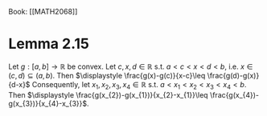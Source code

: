 Book: [[MATH2068]]
# Lemma 2.15
Let $g:[a,b]\to \mathbb{R}$ be convex.
Let $c,x,d\in \mathbb{R}$ s.t. $a<c<x<d<b$, i.e. $x\in(c,d)\subseteq(a,b)$.
Then $\displaystyle \frac{g(x)-g(c)}{x-c}\leq \frac{g(d)-g(x)}{d-x}$
Consequently, let $x_{1},x_{2},x_{3},x_{4}\in \mathbb{R}$ s.t. $a<x_{1}<x_{2}<x_{3}<x_{4}<b$.
Then $\displaystyle \frac{g(x_{2})-g(x_{1})}{x_{2}-x_{1}}\leq \frac{g(x_{4})-g(x_{3})}{x_{4}-x_{3}}$.